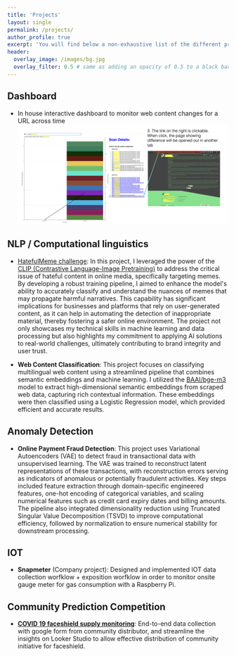 ```yaml
---
title: 'Projects'
layout: single
permalink: /projects/
author_profile: true
excerpt: 'You will find below a non-exhaustive list of the different projects I worked on, as well as links to the source codes, if publicly available.'
header:
  overlay_image: /images/bg.jpg
  overlay_filter: 0.5 # same as adding an opacity of 0.5 to a black background
---
```


## Dashboard

- In house interactive dashboard to monitor web content changes for a URL across time
  ![Content changes dashboard](../images/interactive_dashboard_content_changes.png)


## NLP / Computational linguistics

- [HatefulMeme challenge](https://github.com/lowweihong/meme-challenge): In this project, I leveraged the power of the [CLIP (Contrastive Language-Image Pretraining)](https://github.com/openai/CLIP) to address the critical issue of hateful content in online media, specifically targeting memes. By developing a robust training pipeline, I aimed to enhance the model's ability to accurately classify and understand the nuances of memes that may propagate harmful narratives. This capability has significant implications for businesses and platforms that rely on user-generated content, as it can help in automating the detection of inappropriate material, thereby fostering a safer online environment. The project not only showcases my technical skills in machine learning and data processing but also highlights my commitment to applying AI solutions to real-world challenges, ultimately contributing to brand integrity and user trust.

- **Web Content Classification**: This project focuses on classifying multilingual web content using a streamlined pipeline that combines semantic embeddings and machine learning. I utilized the [BAAI/bge-m3](https://huggingface.co/BAAI/bge-m3) model to extract high-dimensional semantic embeddings from scraped web data, capturing rich contextual information. These embeddings were then classified using a Logistic Regression model, which provided efficient and accurate results.

## Anomaly Detection

- **Online Payment Fraud Detection**: This project uses Variational Autoencoders (VAE) to detect fraud in transactional data with unsupervised learning. The VAE was trained to reconstruct latent representations of these transactions, with reconstruction errors serving as indicators of anomalous or potentially fraudulent activities. Key steps included feature extraction through domain-specific engineered features, one-hot encoding of categorical variables, and scaling numerical features such as credit card expiry dates and billing amounts. The pipeline also integrated dimensionality reduction using Truncated Singular Value Decomposition (TSVD) to improve computational efficiency, followed by normalization to ensure numerical stability for downstream processing.


## IOT

- **Snapmeter** (Company project): Designed and implemented IOT data collection worfklow + exposition worfklow in order to monitor onsite gauge meter for gas consumption with a Raspberry Pi.

## Community Prediction Competition

- [**COVID 19 faceshield supply monitoring**](https://lookerstudio.google.com/reporting/1aaae16a-b02e-4742-b2c7-b7d13e5f1dff): End-to-end data collection with google form from community distributor, and streamline the insights on Looker Studio to allow effective distribution of community initiative for faceshield.

